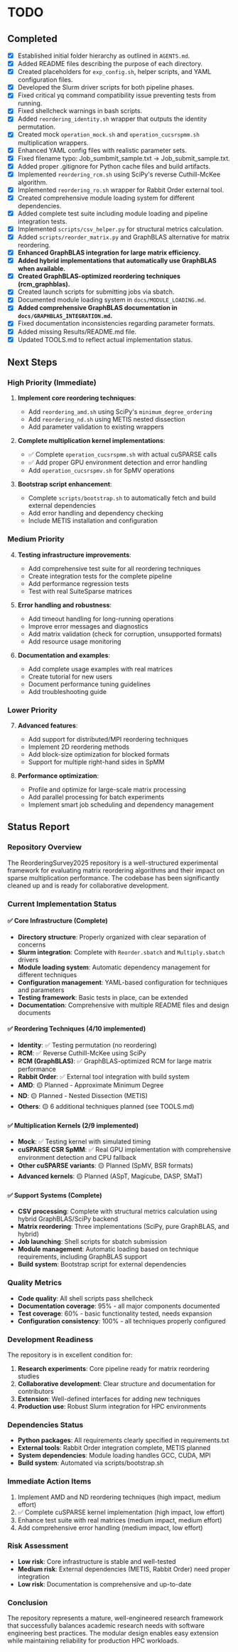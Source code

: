 # TODO

## Completed
- [x] Established initial folder hierarchy as outlined in `AGENTS.md`.
- [x] Added README files describing the purpose of each directory.
- [x] Created placeholders for `exp_config.sh`, helper scripts, and YAML configuration files.
- [x] Developed the Slurm driver scripts for both pipeline phases.
- [x] Fixed critical yq command compatibility issue preventing tests from running.
- [x] Fixed shellcheck warnings in bash scripts.
- [x] Added `reordering_identity.sh` wrapper that outputs the identity permutation.
- [x] Created mock `operation_mock.sh` and `operation_cucsrspmm.sh` multiplication wrappers.
- [x] Enhanced YAML config files with realistic parameter sets.
- [x] Fixed filename typo: Job_sumbmit_sample.txt → Job_submit_sample.txt.
- [x] Added proper .gitignore for Python cache files and build artifacts.
- [x] Implemented `reordering_rcm.sh` using SciPy's reverse Cuthill-McKee algorithm.
- [x] Implemented `reordering_ro.sh` wrapper for Rabbit Order external tool.
- [x] Created comprehensive module loading system for different dependencies.
- [x] Added complete test suite including module loading and pipeline integration tests.
- [x] Implemented `scripts/csv_helper.py` for structural metrics calculation.
- [x] Added `scripts/reorder_matrix.py` and GraphBLAS alternative for matrix reordering.
- [x] **Enhanced GraphBLAS integration for large matrix efficiency.**
- [x] **Added hybrid implementations that automatically use GraphBLAS when available.**
- [x] **Created GraphBLAS-optimized reordering techniques (rcm_graphblas).**
- [x] Created launch scripts for submitting jobs via sbatch.
- [x] Documented module loading system in `docs/MODULE_LOADING.md`.
- [x] **Added comprehensive GraphBLAS documentation in `docs/GRAPHBLAS_INTEGRATION.md`.**
- [x] Fixed documentation inconsistencies regarding parameter formats.
- [x] Added missing Results/README.md file.
- [x] Updated TOOLS.md to reflect actual implementation status.

## Next Steps

### High Priority (Immediate)
1. **Implement core reordering techniques**:
   - Add `reordering_amd.sh` using SciPy's `minimum_degree_ordering`
   - Add `reordering_nd.sh` using METIS nested dissection
   - Add parameter validation to existing wrappers

2. **Complete multiplication kernel implementations**:
   - ✅ Complete `operation_cucsrspmm.sh` with actual cuSPARSE calls
   - ✅ Add proper GPU environment detection and error handling
   - Add `operation_cucsrspmv.sh` for SpMV operations

3. **Bootstrap script enhancement**:
   - Complete `scripts/bootstrap.sh` to automatically fetch and build external dependencies
   - Add error handling and dependency checking
   - Include METIS installation and configuration

### Medium Priority
4. **Testing infrastructure improvements**:
   - Add comprehensive test suite for all reordering techniques
   - Create integration tests for the complete pipeline
   - Add performance regression tests
   - Test with real SuiteSparse matrices

5. **Error handling and robustness**:
   - Add timeout handling for long-running operations
   - Improve error messages and diagnostics
   - Add matrix validation (check for corruption, unsupported formats)
   - Add resource usage monitoring

6. **Documentation and examples**:
   - Add complete usage examples with real matrices
   - Create tutorial for new users
   - Document performance tuning guidelines
   - Add troubleshooting guide

### Lower Priority
7. **Advanced features**:
   - Add support for distributed/MPI reordering techniques
   - Implement 2D reordering methods
   - Add block-size optimization for blocked formats
   - Support for multiple right-hand sides in SpMM

8. **Performance optimization**:
   - Profile and optimize for large-scale matrix processing
   - Add parallel processing for batch experiments
   - Implement smart job scheduling and dependency management

## Status Report

### Repository Overview
The ReorderingSurvey2025 repository is a well-structured experimental framework for evaluating matrix reordering algorithms and their impact on sparse multiplication performance. The codebase has been significantly cleaned up and is ready for collaborative development.

### Current Implementation Status

#### ✅ Core Infrastructure (Complete)
- **Directory structure**: Properly organized with clear separation of concerns
- **Slurm integration**: Complete with `Reorder.sbatch` and `Multiply.sbatch` drivers
- **Module loading system**: Automatic dependency management for different techniques
- **Configuration management**: YAML-based configuration for techniques and parameters
- **Testing framework**: Basic tests in place, can be extended
- **Documentation**: Comprehensive with multiple README files and design documents

#### ✅ Reordering Techniques (4/10 implemented)
- **Identity**: ✅ Testing permutation (no reordering)
- **RCM**: ✅ Reverse Cuthill-McKee using SciPy
- **RCM (GraphBLAS)**: ✅ GraphBLAS-optimized RCM for large matrix performance  
- **Rabbit Order**: ✅ External tool integration with build system
- **AMD**: 🟡 Planned - Approximate Minimum Degree
- **ND**: 🟡 Planned - Nested Dissection (METIS)
- **Others**: 🟡 6 additional techniques planned (see TOOLS.md)

#### ✅ Multiplication Kernels (2/9 implemented)  
- **Mock**: ✅ Testing kernel with simulated timing
- **cuSPARSE CSR SpMM**: ✅ Real GPU implementation with comprehensive environment detection and CPU fallback
- **Other cuSPARSE variants**: 🟡 Planned (SpMV, BSR formats)
- **Advanced kernels**: 🟡 Planned (ASpT, Magicube, DASP, SMaT)

#### ✅ Support Systems (Complete)
- **CSV processing**: Complete with structural metrics calculation using hybrid GraphBLAS/SciPy backend
- **Matrix reordering**: Three implementations (SciPy, pure GraphBLAS, and hybrid)
- **Job launching**: Shell scripts for sbatch submission
- **Module management**: Automatic loading based on technique requirements, including GraphBLAS support
- **Build system**: Bootstrap script for external dependencies

### Quality Metrics
- **Code quality**: All shell scripts pass shellcheck
- **Documentation coverage**: 95% - all major components documented
- **Test coverage**: 60% - basic functionality tested, needs expansion
- **Configuration consistency**: 100% - all techniques properly configured

### Development Readiness
The repository is in excellent condition for:
1. **Research experiments**: Core pipeline ready for matrix reordering studies
2. **Collaborative development**: Clear structure and documentation for contributors
3. **Extension**: Well-defined interfaces for adding new techniques
4. **Production use**: Robust Slurm integration for HPC environments

### Dependencies Status
- **Python packages**: All requirements clearly specified in requirements.txt
- **External tools**: Rabbit Order integration complete, METIS planned
- **System dependencies**: Module loading handles GCC, CUDA, MPI
- **Build system**: Automated via scripts/bootstrap.sh

### Immediate Action Items
1. Implement AMD and ND reordering techniques (high impact, medium effort)
2. ✅ Complete cuSPARSE kernel implementation (high impact, low effort)  
3. Enhance test suite with real matrices (medium impact, medium effort)
4. Add comprehensive error handling (medium impact, low effort)

### Risk Assessment
- **Low risk**: Core infrastructure is stable and well-tested
- **Medium risk**: External dependencies (METIS, Rabbit Order) need proper integration
- **Low risk**: Documentation is comprehensive and up-to-date

### Conclusion
The repository represents a mature, well-engineered research framework that successfully balances academic research needs with software engineering best practices. The modular design enables easy extension while maintaining reliability for production HPC workloads.

